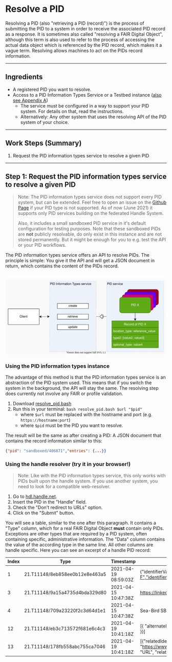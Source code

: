 # Resolve a PID

Resolving a PID (also "retrieving a PID (record)") is the process of submitting the PID to a system in order to receive the associated PID record as a response. It is sometimes also called "resolving a FAIR Digital Object", although this term is also used to refer to the process of accessing the actual data object which is referenced by the PID record, which makes it a vague term. Resolving allows machines to act on the PIDs record information.

---

## Ingredients

- A registered PID you want to resolve.
- Access to a PID Information Types Service or a Testbed instance ([also see Appendix A](./appendix_pit.md))
    - The service must be configured in a way to support your PID system. For details on that, read the instructions.
    - Alternatively: Any other system that uses the resolving API of the PID system of your choice.

---

## Work Steps (Summary)

1. Request the PID information types service to resolve a given PID

---

## Step 1: Request the PID information types service to resolve a given PID

> Note: The PID information types service does not support every PID system, but can be extended. Feel free to open an issue on the [Github Page](https://github.com/kit-data-manager/pit-service) if your PID type is not supported. As of now (June 2021) it supports only PID services building on the federated Handle System.
>
> Also, it includes a small sandboxed PID service in it's default configuration for testing purposes. Note that these sandboxed PIDs are **not** publicly resolvable, do only exist in this instance and are not stored permanently. But it might be enough for you to e.g. test the API or your PID workflows.

The PID information types service offers an API to resolve PIDs. The principle is simple: You give it the API and will get a JSON document in return, which contains the content of the PIDs record.

 ![](../images/pit_to_pid.drawio.svg)

### Using the PID information types instance

The advantage of this method is that the PID information types service is an abstraction of the PID system used. This means that if you switch the system in the background, the API will stay the same. The resolving step does currently not involve any FAIR or profile validation.

1. Download [resolve_pid.bash](./resolve_pid.bash)
2. Run this in your terminal: `bash resolve_pid.bash $url "$pid"`
    - where `$url` must be replaced with the hostname and port (e.g. `https://hostname:port`)
    - where `$pid` must be the PID you want to resolve.

The result will be the same as after creating a PID: A JSON document that contains the record information similar to this:

```json
{"pid": "sandboxed/406871","entries": {...}}
```

### Using the handle resolver (try it in your browser!)

> Note: Like with the PID information types service, this only works with PIDs built upon the handle system. If you use another system, you need to look for a compatible web-resolver.

1. Go to [hdl.handle.net](https://hdl.handle.net).
2. Insert the PID in the "Handle" field.
3. Check the "Don't redirect to URLs" option.
4. Click on the "Submit" button.

You will see a table, similar to the one after this paragraph. It contains a "Type" column, which for a real FAIR Digital Object **must** contain only PIDs. Exceptions are other types that are required by a PID system, often containing specific, administrative information. The "Data" column contains the value of the according type in the same line. All other columns are handle specific. Here you can see an excerpt of a handle PID record:

| Index | Type | Timestamp | Data |
|-------|------|-----------|------|
| 1 | 21.T11148/8eb858ee0b12e8e463a5 | 2021-04-19 08:59:03Z | {"identifierValue":"http://hdl.handle.net/21.T11998/0000-001A-3905-F","identifierType":"Handle"} |
| 3	| 21.T11148/9a15a4735d4bda329d80 | 2021-04-15 10:47:38Z | https://linkedsystems.uk/system/instance/TOOL0022_2490/current/ |
| 4 | 21.T11148/709a23220f2c3d64d1e1 | 2021-04-15 10:47:38Z | Sea-Bird SBE 37-IM MicroCAT C-T Sensor |
|12 | 21.T11148/eb3c713572f681e6c4c3 | 2021-04-19 10:41:18Z | [{ "alternateIdentifier": {"alternateIdentifierValue": "2490","alternateIdentifierType": "serialNumber" }}] |
|13 | 21.T11148/178fb558abc755ca7046 | 2021-04-19 10:41:18Z | [{"relatedIdentifier": {"relatedIdentifierValue": "https://www.bodc.ac.uk/data/documents/nodb/pdf/37imbrochurejul08.pdf","relatedIdentifierType": "URL", "relationType": "IsDescribedBy"}}] |